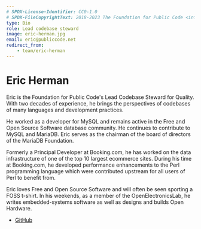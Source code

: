 ```yaml
---
# SPDX-License-Identifier: CC0-1.0
# SPDX-FileCopyrightText: 2018-2023 The Foundation for Public Code <info@publiccode.net>
type: Bio
role: Lead codebase steward
image: eric-herman.jpg
email: eric@publiccode.net
redirect_from:
    - team/eric-herman
---
```


# Eric Herman

Eric is the Foundation for Public Code's Lead Codebase Steward for Quality. With two decades of experience, he brings the perspectives of codebases of many languages and development practices.

He worked as a developer for MySQL and remains active in the Free and Open Source Software database community. He continues to contribute to MySQL and MariaDB. Eric serves as the chairman of the board of directors of the MariaDB Foundation.

Formerly a Principal Developer at Booking.com, he has worked on the data infrastructure of one of the top 10 largest ecommerce sites. During his time at Booking.com, he developed performance enhancements to the Perl programming language which were contributed upstream for all users of Perl to benefit from.

Eric loves Free and Open Source Software and will often be seen sporting a FOSS t-shirt. In his weekends, as a member of the OpenElectronicsLab, he writes embedded-systems software as well as designs and builds Open Hardware.

* [GitHub](https://github.com/ericherman)
